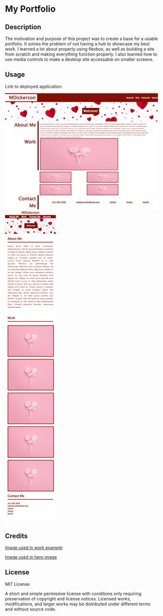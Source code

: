 # My Portfolio
## Description

The motivation and purpose of this project was to create a base for a usable portfolio. It solves the problem of not having a hub to showcase my best work. I learned a lot about properly using flexbox, as well as building a site from scratch and making everything function properly. I also learned how to use media controls to make a desktop site accessable on smaller screens.

## Usage

Link to deployed application: []()

![Screenshot of my portfolio site](./assets/portfolio-screenshot.png)
![Screenshot of my portfolio site](./assets/mobile-portfolio-screenshot.png)

## Credits
[Image used in work example](https://unsplash.com/@imongination)

[Image used in hero image](https://www.dreamstime.com/abstract-heart-pattern-background-paper-red-hearts-dots-isolated-white-valentines-day-vector-illustration-image135972853)

## License

MIT License

A short and simple permissive license with conditions only requiring preservation of copyright and license notices. Licensed works, modifications, and larger works may be distributed under different terms and without source code.
